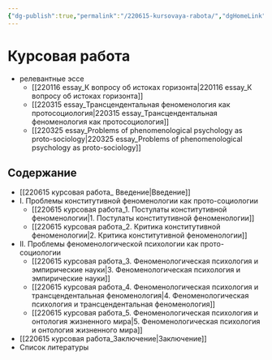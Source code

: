 ```yaml
---
{"dg-publish":true,"permalink":"/220615-kursovaya-rabota/","dgHomeLink":false,"dgPassFrontmatter":false}
---
```


# Курсовая работа
- релевантные эссе
	- [[220116 essay_К вопросу об истоках горизонта|220116 essay_К вопросу об истоках горизонта]]
	- [[220315 essay_Трансцендентальная феноменология как протосоциология|220315 essay_Трансцендентальная феноменология как протосоциология]]
	- [[220325 essay_Problems of phenomenological psychology as proto-sociology|220325 essay_Problems of phenomenological psychology as proto-sociology]]



## Содержание
- [[220615 курсовая работа_ Введение|Введение]]
- I. Проблемы конститутивной феноменологии как прото-социологии
	- [[220615 курсовая работа_1. Постулаты конститутивной феноменологии|1. Постулаты конститутивной феноменологии]]
	- [[220615 курсовая работа_2. Критика конститутивной феноменологии|2. Критика конститутивной феноменологии]]
- II. Проблемы феноменологической психологии как прото-социологии
	- [[220615 курсовая работа_3. Феноменологическая психология и эмпирические науки|3. Феноменологическая психология и эмпирические науки]]
	- [[220615 курсовая работа_4. Феноменологическая психология и трансцендентальная феноменология|4. Феноменологическая психология и трансцендентальная феноменология]]
	- [[220615 курсовая работа_5. Феноменологическая психология и онтология жизненного мира|5. Феноменологическая психология и онтология жизненного мира]]
- [[220615 курсовая работа_Заключение|Заключение]]
- Список литературы
